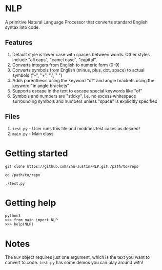 # NLP

A primitive Natural Language Processor that converts standard English syntax into code.

## Features

1.  Default style is lower case with spaces between words. Other styles include "all caps", "camel case", "capital".
2.  Converts integers from English to numeric form (0-9)
3.  Converts symbols from English (minus, plus, dot, space) to actual symbols ("-", "+", ".", " ")
4.  Adds parenthesis using the keyword "of" and angle brackets using the keyword "in angle brackets"
5.  Supports escape in the text to escape special keywords like "of"
6.  Symbols and numbers are "sticky", i.e. no excess whitespace surrounding symbols and numbers unless "space" is explicitly specified

## Files 

1.  `test.py` - User runs this file and modifies test cases as desired!
2.  `main.py` - Main class

# Getting started

```
git clone https://github.com/Zhu-Justin/NLP.git /path/to/repo

cd /path/to/repo

./test.py
```

# Getting help

```
python3
>>> from main import NLP
>>> help(NLP)
```

# Notes

The `NLP` object requires just one argument, which is the text you want to convert to code. `test.py` has some demos you can play around with!

